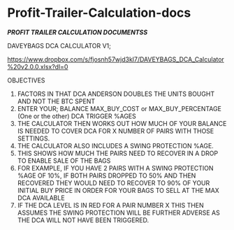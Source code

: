 # Profit-Trailer-Calculation-docs

*******PROFIT TRAILER CALCULATION DOCUMENTSS*******

DAVEYBAGS DCA CALCULATOR V1;

https://www.dropbox.com/s/fjosnh57wjd3kl7/DAVEYBAGS_DCA_Calculator%20v2.0.0.xlsx?dl=0

OBJECTIVES
1. FACTORS IN THAT DCA ANDERSON DOUBLES THE UNITS BOUGHT AND NOT THE BTC SPENT
2. ENTER YOUR; 
            BALANCE
            MAX_BUY_COST or MAX_BUY_PERCENTAGE (One or the other)
            DCA TRIGGER %AGES 
3. THE CALCULATOR THEN WORKS OUT HOW MUCH OF YOUR BALANCE IS NEEDED TO COVER DCA FOR X NUMBER OF PAIRS WITH THOSE SETTINGS.
4. THE CALCULATOR ALSO INCLUDES A SWING PROTECTION %AGE.
5. THIS SHOWS HOW MUCH THE PAIRS NEED TO RECOVER IN A DROP TO ENABLE SALE OF THE BAGS
6. FOR EXAMPLE, IF YOU HAVE 2 PAIRS WITH A SWING PROTECTION %AGE OF 10%, IF BOTH PAIRS DROPPED TO 50% AND THEN RECOVERED THEY WOULD NEED TO RECOVER TO 90% OF YOUR  INITIAL BUY PRICE IN ORDER FOR YOUR BAGS TO SELL AT THE MAX DCA AVAILABLE
7. IF THE DCA LEVEL IS IN RED FOR A PAIR NUMBER X THIS THEN ASSUMES THE SWING PROTECTION WILL BE FURTHER ADVERSE AS THE DCA WILL NOT HAVE BEEN TRIGGERED.


